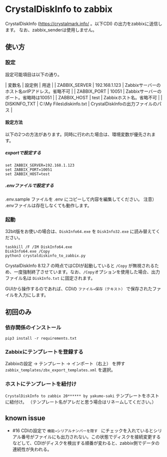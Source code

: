 # CrystalDiskInfo to zabbix

CrystalDiskInfo (https://crystalmark.info/ 。以下CDI) の出力をzabbixに送信します。
なお、zabbix_senderは使用しません。

## 使い方

### 設定

設定可能項目は以下の通り。

| 変数名 | 設定例 | 用途 | 
| ZABBIX_SERVER | 192.168.1.123 | Zabbixサーバーのホスト名orIPアドレス。省略不可 |
| ZABBIX_PORT | 10051 | Zabbixサーバーのポート。省略時は10051 |
| ZABBIX_HOST | test | Zabbixホスト名。省略不可 |
| DISKINFO_TXT | C:\My Files\diskinfo.txt | CrystalDiskInfoの出力ファイルのパス |

#### 設定方法

以下の2つの方法があります。同時に行われた場合は、環境変数が優先されます。

##### exportで設定する 

```
set ZABBIX_SERVER=192.168.1.123
set ZABBIX_PORT=10051
set ZABBIX_HOST=test
```

##### .envファイルで設定する

.env.sample ファイルを .env にコピーして内容を編集してください。
注意） .envファイルは存在しなくても動作します。

### 起動

32bit版をお使いの場合は、`DiskInfo64.exe` を `DiskInfo32.exe` に読み替えてください。

```
taskkill /F /IM DiskInfo64.exe
DiskInfo64.exe /Copy
python3 crystaldiskinfo_to_zabbix.py
```

CrystalDiskInfo 8.12.7 の時点ではCDIが起動していると `/Copy` が無視されるため、一度強制終了させています。なお、`/Copy`オプションを使用した場合、出力ファイル名は `DiskInfo.txt` に固定されます。

GUIから操作するのであれば、CDIの `ファイル→保存（テキスト）` で保存されたファイルを入力にします。

## 初回のみ

### 依存関係のインストール

`pip3 install -r requirements.txt`

### Zabbixにテンプレートを登録する

Zabbixの設定 → テンプレート → インポート（右上） を押す
`zabbix_templates/zbx_export_templates.xml` を選択。

### ホストにテンプレートを紐付け

`CrystalDiskInfo to zabbix 20****** by yakumo-saki` テンプレートをホストに紐付け。
（テンプレート名がアレだと思う場合はリネームしてください。）

## known issue

* #16 CDIの設定で `機能→シリアルナンバーを隠す ` にチェックを入れているとシリアル番号がファイルにも出力されない。この状態でディスクを接続変更するなどして、CDIがディスクを検出する順番が変わると、zabbix側でデータの連続性が失われる。
